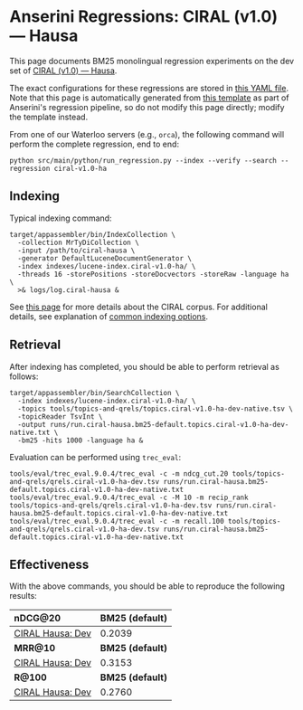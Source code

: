 # Anserini Regressions: CIRAL (v1.0) &mdash; Hausa

This page documents BM25 monolingual regression experiments on the dev set of [CIRAL (v1.0) &mdash; Hausa](https://github.com/ciralproject/ciral).

The exact configurations for these regressions are stored in [this YAML file](../../src/main/resources/regression/ciral-v1.0-ha.yaml).
Note that this page is automatically generated from [this template](../../src/main/resources/docgen/templates/ciral-v1.0-ha.template) as part of Anserini's regression pipeline, so do not modify this page directly; modify the template instead.

From one of our Waterloo servers (e.g., `orca`), the following command will perform the complete regression, end to end:

```
python src/main/python/run_regression.py --index --verify --search --regression ciral-v1.0-ha
```

## Indexing

Typical indexing command:

```
target/appassembler/bin/IndexCollection \
  -collection MrTyDiCollection \
  -input /path/to/ciral-hausa \
  -generator DefaultLuceneDocumentGenerator \
  -index indexes/lucene-index.ciral-v1.0-ha/ \
  -threads 16 -storePositions -storeDocvectors -storeRaw -language ha \
  >& logs/log.ciral-hausa &
```

See [this page](https://github.com/ciralproject/ciral) for more details about the CIRAL corpus.
For additional details, see explanation of [common indexing options](../../docs/common-indexing-options.md).

## Retrieval

After indexing has completed, you should be able to perform retrieval as follows:

```
target/appassembler/bin/SearchCollection \
  -index indexes/lucene-index.ciral-v1.0-ha/ \
  -topics tools/topics-and-qrels/topics.ciral-v1.0-ha-dev-native.tsv \
  -topicReader TsvInt \
  -output runs/run.ciral-hausa.bm25-default.topics.ciral-v1.0-ha-dev-native.txt \
  -bm25 -hits 1000 -language ha &
```

Evaluation can be performed using `trec_eval`:

```
tools/eval/trec_eval.9.0.4/trec_eval -c -m ndcg_cut.20 tools/topics-and-qrels/qrels.ciral-v1.0-ha-dev.tsv runs/run.ciral-hausa.bm25-default.topics.ciral-v1.0-ha-dev-native.txt
tools/eval/trec_eval.9.0.4/trec_eval -c -M 10 -m recip_rank tools/topics-and-qrels/qrels.ciral-v1.0-ha-dev.tsv runs/run.ciral-hausa.bm25-default.topics.ciral-v1.0-ha-dev-native.txt
tools/eval/trec_eval.9.0.4/trec_eval -c -m recall.100 tools/topics-and-qrels/qrels.ciral-v1.0-ha-dev.tsv runs/run.ciral-hausa.bm25-default.topics.ciral-v1.0-ha-dev-native.txt
```

## Effectiveness

With the above commands, you should be able to reproduce the following results:

| **nDCG@20**                                                                                                  | **BM25 (default)**|
|:-------------------------------------------------------------------------------------------------------------|-----------|
| [CIRAL Hausa: Dev](https://huggingface.co/datasets/CIRAL/ciral)                                              | 0.2039    |
| **MRR@10**                                                                                                   | **BM25 (default)**|
| [CIRAL Hausa: Dev](https://huggingface.co/datasets/CIRAL/ciral)                                              | 0.3153    |
| **R@100**                                                                                                    | **BM25 (default)**|
| [CIRAL Hausa: Dev](https://huggingface.co/datasets/CIRAL/ciral)                                              | 0.2760    |
